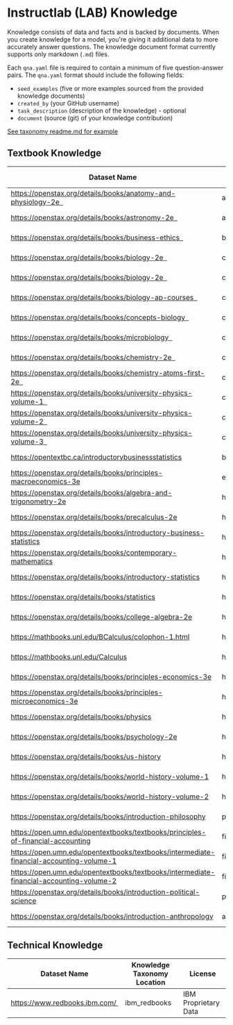 # Instructlab (LAB) Knowledge 

Knowledge consists of data and facts and is backed by documents. When you create knowledge for a model, you're giving it additional data to more accurately answer questions. The knowledge document format currently supports only markdown (`.md`) files.

Each `qna.yaml` file is required to contain a minimum of five question-answer pairs. The `qna.yaml` format should include the following fields:

* `seed_examples` (five or more examples sourced from the provided knowledge documents)
* `created_by` (your GitHub username)
* `task_description` (description of the knowledge) - optional
* `document` (source (git) of your knowledge contribution)

[See taxonomy readme.md for example](https://github.com/instructlab/taxonomy?tab=readme-ov-file#knowledge)

## Textbook Knowledge

|  Dataset Name |  Knowledge Taxonomy Location | License  |
| --------------|-------------|----------|
| https://openstax.org/details/books/anatomy-and-physiology-2e  | anatomy | CC BY 4.0  |
| https://openstax.org/details/books/astronomy-2e  | astronomy | CC BY 4.0  |
| https://openstax.org/details/books/business-ethics  | business_ethics | CC BY 4.0  |
| https://openstax.org/details/books/biology-2e  | college_biology | CC BY 4.0  |
| https://openstax.org/details/books/biology-2e  | college_biology | CC BY 4.0  |
| https://openstax.org/details/books/biology-ap-courses  | college_biology | CC BY 4.0  |
| https://openstax.org/details/books/concepts-biology  | college_biology | CC BY 4.0  |
| https://openstax.org/details/books/microbiology  | college_biology | CC BY 4.0  |
| https://openstax.org/details/books/chemistry-2e  | college_chemistry | CC BY 4.0  |
| https://openstax.org/details/books/chemistry-atoms-first-2e  | college_chemistry | CC BY 4.0  |
| https://openstax.org/details/books/university-physics-volume-1  | college_physics | CC BY 4.0  |
| https://openstax.org/details/books/university-physics-volume-2  | college_physics | CC BY 4.0  |
| https://openstax.org/details/books/university-physics-volume-3  | college_physics | CC BY 4.0  |
| https://opentextbc.ca/introductorybusinessstatistics | business_statistics | CC BY 4.0 |
| https://openstax.org/details/books/principles-macroeconomics-3e | econometrics | CC BY 4.0 |
| https://openstax.org/details/books/algebra-and-trigonometry-2e | high_school_mathmatics | CC BY 4.0 |
| https://openstax.org/details/books/precalculus-2e | high_school_mathmatics | CC BY 4.0 |
| https://openstax.org/details/books/introductory-business-statistics | high_school_mathmatics | CC BY 4.0 |
| https://openstax.org/details/books/contemporary-mathematics | high_school_mathmatics | CC BY 4.0 |
| https://openstax.org/details/books/introductory-statistics | high_school_mathmatics | CC BY 4.0 |
| https://openstax.org/details/books/statistics | high_school_mathmatics | CC BY 4.0 |
| https://openstax.org/details/books/college-algebra-2e | high_school_mathmatics | CC BY 4.0 |
| https://mathbooks.unl.edu/BCalculus/colophon-1.html | high_school_mathmatics | CC BY 4.0 |
| https://mathbooks.unl.edu/Calculus | high_school_mathmatics | CC BY 4.0 |
| https://openstax.org/details/books/principles-economics-3e | high_school_microeconomics  | CC BY 4.0 |
| https://openstax.org/details/books/principles-microeconomics-3e | high_school_microeconomics | CC BY 4.0 |
| https://openstax.org/details/books/physics | high_school_physics | CC BY 4.0 |
| https://openstax.org/details/books/psychology-2e | high_school_psychology  | CC BY 4.0 |
| https://openstax.org/details/books/us-history | high_school_us_history  | CC BY 4.0 |
| https://openstax.org/details/books/world-history-volume-1 | high_school_world_history  | CC BY 4.0 |
| https://openstax.org/details/books/world-history-volume-2 | high_school_world_history  | CC BY 4.0 |
| https://openstax.org/details/books/introduction-philosophy | philosophy | CC BY 4.0 |
| https://open.umn.edu/opentextbooks/textbooks/principles-of-financial-accounting | financial_accounting | CC BY 4.0 |
| https://open.umn.edu/opentextbooks/textbooks/intermediate-financial-accounting-volume-1 | financial_accounting | CC BY 4.0 |
| https://open.umn.edu/opentextbooks/textbooks/intermediate-financial-accounting-volume-2 | financial_accounting | CC BY 4.0 |
| https://openstax.org/details/books/introduction-political-science | political_science | CC BY 4.0 |
| https://openstax.org/details/books/introduction-anthropology | anthropology | CC BY 2.0 |

## Technical Knowledge

|  Dataset Name |  Knowledge Taxonomy Location | License  |
| --------------|-------------|----------|
| https://www.redbooks.ibm.com/ | ibm_redbooks | IBM Proprietary Data |



